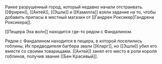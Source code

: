 Ранее разрушенный город, который недавно начали отстраивать. [[Фрирен]], [[Антей]], [[Эшли]] и [[Камилла]] взяли задание на то, чтобы добавить припасы в местный магазин от [[Гандрен Роксикер|Гандрена Роксикера]]. 

[[Пещера Эха волн]] находится где-то рядом с Фандалином.

Рядом с Фандалином находится в пещера, в которой поселились гоблины. Их предводителя багбера звали [[Кларг]], но [[Эшли]] убил его вместе со своими товарищами. [[Антей]] занял его место в роли короля гоблинов, получив звание [[Бен Красивый]].